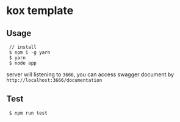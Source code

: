 # kox template

## Usage

```
 // install
 $ npm i -g yarn
 $ yarn
 $ node app
```

server will listening to `3666`, you can access swagger document by `http://localhost:3666/documentation`

## Test

```
 $ npm run test
```